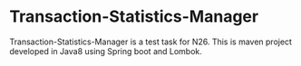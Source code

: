 # Transaction-Statistics-Manager
Transaction-Statistics-Manager is a test task for N26. This is maven project developed in Java8 using Spring boot and Lombok.
